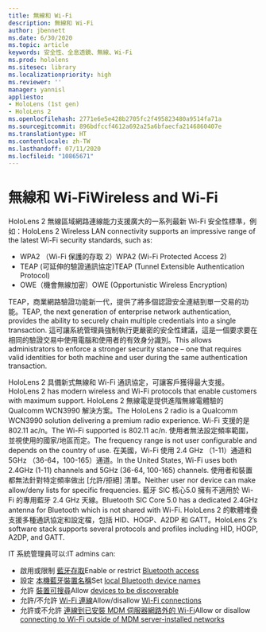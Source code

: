```yaml
---
title: 無線和 Wi-Fi
description: 無線和 Wi-Fi
author: jbennett
ms.date: 6/30/2020
ms.topic: article
keywords: 安全性、全息透鏡、無線、Wi-Fi
ms.prod: hololens
ms.sitesec: library
ms.localizationpriority: high
ms.reviewer: ''
manager: yannisl
appliesto:
- HoloLens (1st gen)
- HoloLens 2
ms.openlocfilehash: 2771e6e5e428b2705fc2f495823480a9514fa71a
ms.sourcegitcommit: 896bdfccf4612a692a25a6bfaecfa2146860407e
ms.translationtype: HT
ms.contentlocale: zh-TW
ms.lasthandoff: 07/11/2020
ms.locfileid: "10865671"
---
```

# <span data-ttu-id="abb89-104">無線和 Wi-Fi</span><span class="sxs-lookup"><span data-stu-id="abb89-104">Wireless and Wi-Fi</span></span>

<span data-ttu-id="abb89-105">HoloLens 2 無線區域網路連線能力支援廣大的一系列最新 Wi-Fi 安全性標準，例如：</span><span class="sxs-lookup"><span data-stu-id="abb89-105">HoloLens 2 Wireless LAN connectivity supports an impressive range of the latest Wi-Fi security standards, such as:</span></span>
  * <span data-ttu-id="abb89-106">WPA2 （Wi-Fi 保護的存取 2）</span><span class="sxs-lookup"><span data-stu-id="abb89-106">WPA2 (Wi-Fi Protected Access 2)</span></span>  
  * <span data-ttu-id="abb89-107">TEAP (可延伸的驗證通訊協定)</span><span class="sxs-lookup"><span data-stu-id="abb89-107">TEAP (Tunnel Extensible Authentication Protocol)</span></span>  
  * <span data-ttu-id="abb89-108">OWE（機會無線加密）</span><span class="sxs-lookup"><span data-stu-id="abb89-108">OWE (Opportunistic Wireless Encryption)</span></span>

<span data-ttu-id="abb89-109">TEAP，商業網路驗證功能新一代，提供了將多個認證安全連結到單一交易的功能。</span><span class="sxs-lookup"><span data-stu-id="abb89-109">TEAP, the next generation of enterprise network authentication, provides the ability to securely chain multiple credentials into a single transaction.</span></span>  <span data-ttu-id="abb89-110">這可讓系統管理員強制執行更嚴密的安全性建議，這是一個要求要在相同的驗證交易中使用電腦和使用者的有效身分識別。</span><span class="sxs-lookup"><span data-stu-id="abb89-110">This allows administrators to enforce a stronger security stance – one that requires valid identities for both machine and user during the same authentication transaction.</span></span>

<span data-ttu-id="abb89-111">HoloLens 2 具備新式無線和 Wi-Fi 通訊協定，可讓客戶獲得最大支援。</span><span class="sxs-lookup"><span data-stu-id="abb89-111">HoloLens 2 has modern wireless and Wi-Fi protocols that enable customers with maximum support.</span></span> <span data-ttu-id="abb89-112">HoloLens 2 無線電是提供進階無線電體驗的 Qualcomm WCN3990 解決方案。</span><span class="sxs-lookup"><span data-stu-id="abb89-112">The HoloLens 2 radio is a Qualcomm WCN3990 solution delivering a premium radio experience.</span></span> <span data-ttu-id="abb89-113">Wi-Fi 支援的是 802.11 ac/n。</span><span class="sxs-lookup"><span data-stu-id="abb89-113">The Wi-Fi supported is 802.11 ac/n.</span></span> <span data-ttu-id="abb89-114">使用者無法設定頻率範圍，並視使用的國家/地區而定。</span><span class="sxs-lookup"><span data-stu-id="abb89-114">The frequency range is not user configurable and depends on the country of use.</span></span> <span data-ttu-id="abb89-115">在美國，Wi-Fi 使用 2.4 GHz （1-11）通道和5GHz （36-64，100-165）通道。</span><span class="sxs-lookup"><span data-stu-id="abb89-115">In the United States, Wi-Fi uses both 2.4GHz (1-11) channels and 5GHz (36-64, 100-165) channels.</span></span> <span data-ttu-id="abb89-116">使用者和裝置都無法針對特定頻率做出 [允許/拒絕] 清單。</span><span class="sxs-lookup"><span data-stu-id="abb89-116">Neither user nor device can make allow/deny lists for specific frequencies.</span></span> <span data-ttu-id="abb89-117">藍牙 SIC 核心5.0 擁有不適用於 Wi-Fi 的專用藍牙 2.4 GHz 天線。</span><span class="sxs-lookup"><span data-stu-id="abb89-117">Bluetooth SIC Core 5.0 has a dedicated 2.4GHz antenna for Bluetooth which is not shared with Wi-Fi.</span></span> <span data-ttu-id="abb89-118">HoloLens 2 的軟體堆疊支援多種通訊協定和設定檔，包括 HID、HOGP、A2DP 和 GATT。</span><span class="sxs-lookup"><span data-stu-id="abb89-118">HoloLens 2’s software stack supports several protocols and profiles including HID, HOGP, A2DP, and GATT.</span></span> 

<span data-ttu-id="abb89-119">IT 系統管理員可以:</span><span class="sxs-lookup"><span data-stu-id="abb89-119">IT admins can:</span></span> 
  * <span data-ttu-id="abb89-120">啟用或限制 [藍牙存取](https://docs.microsoft.com/windows/client-management/mdm/policy-csp-connectivity#connectivity-allowbluetooth)</span><span class="sxs-lookup"><span data-stu-id="abb89-120">Enable or restrict  [Bluetooth access](https://docs.microsoft.com/windows/client-management/mdm/policy-csp-connectivity#connectivity-allowbluetooth)</span></span>
  * <span data-ttu-id="abb89-121">設定 [本機藍牙裝置名稱](https://docs.microsoft.com/windows/client-management/mdm/policy-csp-bluetooth#bluetooth-localdevicename)</span><span class="sxs-lookup"><span data-stu-id="abb89-121">Set [local Bluetooth device names](https://docs.microsoft.com/windows/client-management/mdm/policy-csp-bluetooth#bluetooth-localdevicename)</span></span>
  * <span data-ttu-id="abb89-122">允許 [裝置可搜尋](https://docs.microsoft.com/windows/client-management/mdm/policy-csp-bluetooth#bluetooth-allowdiscoverablemode)</span><span class="sxs-lookup"><span data-stu-id="abb89-122">Allow [devices to be discoverable](https://docs.microsoft.com/windows/client-management/mdm/policy-csp-bluetooth#bluetooth-allowdiscoverablemode)</span></span>
  * <span data-ttu-id="abb89-123">允許/不允許 [Wi-Fi 連線](https://docs.microsoft.com/windows/client-management/mdm/policy-csp-wifi#wifi-allowwifi)</span><span class="sxs-lookup"><span data-stu-id="abb89-123">Allow/disallow [Wi-Fi connections](https://docs.microsoft.com/windows/client-management/mdm/policy-csp-wifi#wifi-allowwifi)</span></span> 
  * <span data-ttu-id="abb89-124">允許或不允許 [連線到已安裝 MDM 伺服器網路外的 Wi-Fi](https://docs.microsoft.com/windows/client-management/mdm/policy-csp-wifi#wifi-allowmanualwificonfiguration)</span><span class="sxs-lookup"><span data-stu-id="abb89-124">Allow or disallow [connecting to Wi-Fi outside of MDM server-installed networks](https://docs.microsoft.com/windows/client-management/mdm/policy-csp-wifi#wifi-allowmanualwificonfiguration)</span></span>
